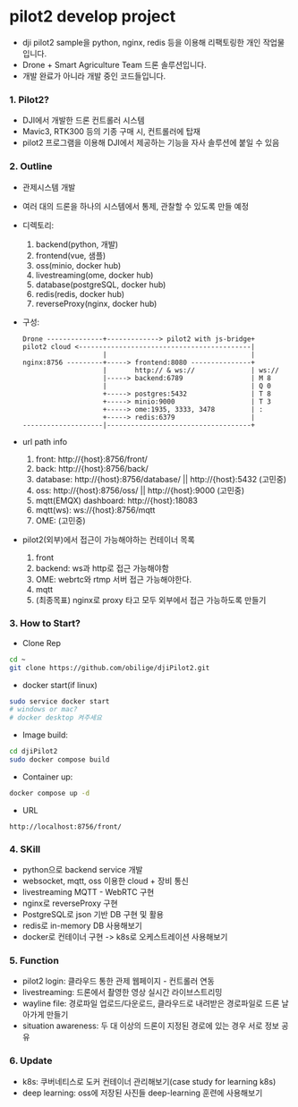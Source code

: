 # pilot2 develop project
- dji pilot2 sample을 python, nginx, redis 등을 이용해 리팩토링한 개인 작업물입니다.
- Drone + Smart Agriculture Team 드론 솔루션입니다.
- 개발 완료가 아니라 개발 중인 코드들입니다.

### 1. Pilot2?
- DJI에서 개발한 드론 컨트롤러 시스템
- Mavic3, RTK300 등의 기종 구매 시, 컨트롤러에 탑재
- pilot2 프로그램을 이용해 DJI에서 제공하는 기능을 자사 솔루션에 붙일 수 있음

###  2. Outline
- 관제시스템 개발
- 여러 대의 드론을 하나의 시스템에서 통제, 관찰할 수 있도록 만들 예정
- 디렉토리: 
    1. backend(python, 개발)
    2. frontend(vue, 샘플)
    3. oss(minio, docker hub)
    4. livestreaming(ome, docker hub)
    5. database(postgreSQL, docker hub)
    6. redis(redis, docker hub)
    7. reverseProxy(nginx, docker hub)
- 구성:
    ```text
    Drone --------------+-------------> pilot2 with js-bridge+
    pilot2 cloud <-------------------------------------------|  
                        |                                    |
    nginx:8756 ---------+-----> frontend:8080 ---------------+
                        |       http:// & ws://              | ws://
                        |-----> backend:6789                 | M 8
                        |                                    | Q 0
                        +-----> postgres:5432                | T 8
                        +-----> minio:9000                   | T 3
                        +-----> ome:1935, 3333, 3478         | :
                        +-----> redis:6379                   |
    --------------------|------------------------------------+
    ```
- url path info
    1. front: http://{host}:8756/front/
    2. back: http://{host}:8756/back/
    3. database: http://{host}:8756/database/ || http://{host}:5432 (고민중)
    4. oss: http://{host}:8756/oss/ || http://{host}:9000 (고민중)
    5. mqtt(EMQX) dashboard: http://{host}:18083
    6. mqtt(ws): ws://{host}:8756/mqtt
    7. OME: (고민중)

- pilot2(외부)에서 접근이 가능해야하는 컨테이너 목록
    1. front
    2. backend: ws과 http로 접근 가능해야함
    3. OME: webrtc와 rtmp 서버 접근 가능해야한다.
    4. mqtt
    5. (최종목표) nginx로 proxy 타고 모두 외부에서 접근 가능하도록 만들기

### 3. How to Start?
- Clone Rep
```bash
cd ~
git clone https://github.com/obilige/djiPilot2.git
```
- docker start(if linux)
```bash
sudo service docker start
# windows or mac?
# docker desktop 켜주세요
```
- Image build: 
```bash
cd djiPilot2
sudo docker compose build
```
- Container up:
```bash
docker compose up -d
```
- URL
```google chrome
http://localhost:8756/front/
```

### 4. SKill
- python으로 backend service 개발
- websocket, mqtt, oss 이용한 cloud + 장비 통신
- livestreaming MQTT - WebRTC 구현
- nginx로 reverseProxy 구현
- PostgreSQL로 json 기반 DB 구현 및 활용
- redis로 in-memory DB 사용해보기
- docker로 컨테이너 구현 -> k8s로 오케스트레이션 사용해보기

### 5. Function
- pilot2 login: 클라우드 통한 관제 웹페이지 - 컨트롤러 연동
- livestreaming: 드론에서 촬영한 영상 실시간 라이브스트리밍
- wayline file: 경로파일 업로드/다운로드, 클라우드로 내려받은 경로파일로 드론 날아가게 만들기
- situation awareness: 두 대 이상의 드론이 지정된 경로에 있는 경우 서로 정보 공유

### 6. Update
- k8s: 쿠버네티스로 도커 컨테이너 관리해보기(case study for learning k8s)
- deep learning: oss에 저장된 사진들 deep-learning 훈련에 사용해보기